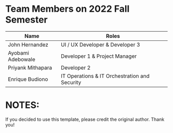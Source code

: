 # Team Members on 2022 Fall Semester
| Name | Roles |
| --- | --- |
| John Hernandez | UI / UX Developer & Developer 3 |
| Ayobami Adebowale | Developer 1 & Project Manager |
| Priyank Mithapara | Developer 2 |
| Enrique Budiono | IT Operations & IT Orchestration and Security |

# NOTES:
If you decided to use this template, please credit the original author. Thank you!